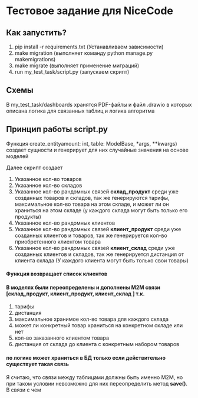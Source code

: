 # Тестовое задание для NiceCode
## Как запустить?
1. pip install -r requirements.txt (Устанавливаем зависимости)
2. make migration (выполняет команду python manage.py makemigrations)
3. make migrate  (выполняет применение миграций)
4. run my_test_task/script.py (запускаем скрипт)

## Схемы
В my_test_task/dashboards хранятся PDF-файлы и файл .drawio 
в которых описана логика для связанных таблиц и логика алгоритма


## Принцип работы script.py


Функция create_entityamount: int, table: ModelBase, *args, **kwargs) создает сущности и
генерирует для них случайные значения на основе моделей

Далее скрипт создает 
1. Указанное кол-во товаров
2. Указанное кол-во складов
3. Указанное кол-во рандомных связей **склад_продукт** среди уже созданных товаров и складов, так же генерируются тарифы, максимальное кол-во товара на этом складе, и может ли он храниться на этом складе (у каждого склада могут быть только его продукты)
4. Указанное кол-во рандомных клиентов 
4. Указанное кол-во рандомных связей **клиент_продукт** среди уже созданных клиентов и товаров, так же генерируется кол-во приобретенного клиентом товара 
4. Указанное кол-во рандомных связей **клиент_склад** среди уже созданных клиентов и складов, так же генерируется дистанция от клиента склада (У каждого клиента могут быть только свои товары)
#### Функция возвращает список клиентов 
#### В моделях были переопределены и дополнены M2M связи [**склад_продукт**, **клиент_продукт**, **клиент_склад** ] т.к. 
1. тарифы
2. дистанция
3. максимальное хранимое кол-во товара для каждого склада
4. может ли конкретный товар храниться на конкретном складе или нет
5. кол-во заказанного клиентом товара
6. дистанция от склада до клиента с конкретным набором товаров 

#### по логике может храниться в БД только если действительно существует такая связь

Я считаю, что связи между таблицами должны быть именно M2M, но при таком условии невозможно для них переопределить метод **save()**. 
В связи c чем 








